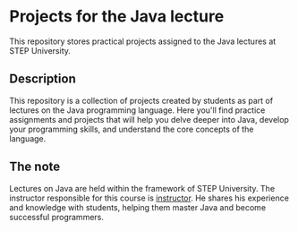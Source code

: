 # Projects for the Java lecture

This repository stores practical projects assigned to the Java lectures at STEP University.

## Description

This repository is a collection of projects created by students as part of lectures on the Java programming language. Here you'll find practice assignments and projects that will help you delve deeper into Java, develop your programming skills, and understand the core concepts of the language.

## The note

Lectures on Java are held within the framework of STEP University. The instructor responsible for this course is [instructor](https://github.com/denniksam). He shares his experience and knowledge with students, helping them master Java and become successful programmers.
